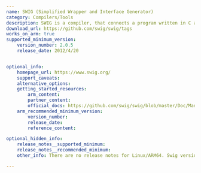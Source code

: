 ```yaml
---
name: SWIG (Simplified Wrapper and Interface Generator)
category: Compilers/Tools
description: SWIG is a compiler, that connects a program written in C and C++ with a variety of high-level programming languages, including  Python, Perl, Tcl, Ruby, Java, C#, D, Go, Lua, PHP, Octave, R, Scilab, Ocaml, etc.
download_url: https://github.com/swig/swig/tags
works_on_arm: true
supported_minimum_version:
    version_number: 2.0.5
    release_date: 2012/4/20


optional_info:
    homepage_url: https://www.swig.org/
    support_caveats:
    alternative_options:
    getting_started_resources:
        arm_content:
        partner_content:
        official_docs: https://github.com/swig/swig/blob/master/Doc/Manual/Preface.html
    arm_recommended_minimum_version:
        version_number:
        release_date:
        reference_content:

optional_hidden_info:
    release_notes__supported_minimum:
    release_notes__recommended_minimum:
    other_info: There are no release notes for Linux/ARM64. Swig version 2.0.5, which is released after 2011, can be built from source via make on the Neoverse N1.

---
```

